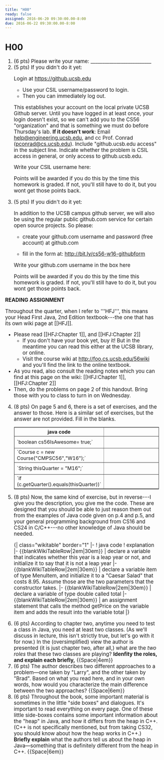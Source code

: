 ```yaml
---
title: "H00"
ready: false
assigned: 2016-06-20 09:30:00.00-8:00
due: 2016-06-22 09:30:00.00-8:00
---
```


# H00


<div style="font-size:120%">

<ol>

<li> (6 pts) Please write your name: __________________________


<li> (5 pts)  If you didn't do it yet: 

Login at https://github.ucsb.edu

* Use your CSIL username/password to login.
* Then you can immediately log out.

This establishes your account on the local private UCSB Github server.    Until you have logged in at least once, your login doesn't exist, so we can't add you to the CS56 "organization"&nbsp;and that is something we must do before Thursday's lab.       <b>If it doesn't work</b>: Email help@engineering.ucsb.edu, and cc Prof. Conrad (pconrad@cs.ucsb.edu).  Include "github.ucsb.edu access" in the subject line.     Indicate whether the problem is CSIL access in general, or only access to github.ucsb.edu.

Write your CSIL username here:

Points will be awarded if you do this by the time this homework is graded.  If not, you'll still have to do it, but you wont get those points back.

</li>

<li> (5 pts) If you didn't do it yet:

In addition to the UCSB campus github server, we will also be using the regular public github.com service for certain open source projects.   So please:


* create your github.com username and password (free account) at github.com

* fill in the form at: http://bit.ly/cs56-w16-githubform

Write your github.com username in the box here

Points will be awarded if you do this by the time this homework is graded.  If not, you'll still have to do it, but you wont get those points back.

</li>
</ol>

<b>READING ASSIGNMENT</b>

Throughout the quarter, when I refer to '''HFJ''', this means your Head First Java, 2nd Edition textbook---the one that has its own wiki page at [[HFJ]].

* Please read [[HFJ:Chapter 1]], and [[HFJ:Chapter 2]]
    * If you don't have your book yet, buy it!  But in the meantime you can read this either at the UCSB library, or online.
    * Visit the course wiki at http://foo.cs.ucsb.edu/56wiki and you'll find the link to the online textbook.   
* As you read, also consult the reading notes which you can find at this page on the wiki: [[HFJ:Chapter 1]], [[HFJ:Chapter 2]]
* Then, do the problems on page 2 of this handout.   Bring those with you to class to turn in on Wednesday.


<ol start="4">

<li> (8 pts) On page 5 and 6, there is a set of exercises, and the answer to those.  Here is a similar set of exercises, but the answer are not provided.  Fill in the blanks.

<table class="wikitable" border="1">
<tr>
<th> java code</th>
<th> explanation</th>
</tr>
<tr>
<td> `boolean cs56IsAwesome= true;`   </td>
<td> <div style="height: 2em; width: 30em;">&nbsp;</div></td>
</tr>
<tr>
<td> `Course c = new Course("CMPSC56","W16");` </td>
<td> <div style="height: 2em; width: 30em;">&nbsp;</div></td>
</td>
</tr>
<tr>
<td> `String thisQuarter = "M16";`</td>
<td> <div style="height: 2em; width: 30em;">&nbsp;</div></td>
<tr>
<td> `if (c.getQuarter().equals(thisQuarter))` </td>
<td> <div style="height: 2em; width: 30em;">&nbsp;</div></td>
</tr>
</table>

</li>

<li> (8 pts) Now, the same kind of exercise, but in reverse---I give you the description, you give me the code.    These are designed that you should be able to just reason them out from the examples of Java code given on p.4 and p.5, and your general programming background from CS16 and CS24 in C/C++---no other knowledge of Java should be needed.

{| class="wikitable" border="1" 
|-
! java code
! explanation
|-
{{blankWikiTableRow|2em|30em}}
| declare a variable that indicates whether this year is a leap year or not, and initialize it to say that it is not a leap year
|-
{{blankWikiTableRow|2em|30em}}
| declare a variable item of type MenuItem, and initialize it to a "Caesar Salad" that costs 8.95.   Assume those are the two parameters that the constructor takes.
|-
{{blankWikiTableRow|2em|30em}}
| declare a variable of type double called total
|-
{{blankWikiTableRow|2em|30em}}
| an assignment statement that calls the method getPrice on the variable item and adds the result into the variable total
|}
</li>

<li> (6 pts) According to chapter two, anytime you need to test a class in Java, you need at least two classes.  (As we'll discuss in lecture, this isn't strictly true, but let's go with it for now.)   In the (oversimplified) view the author is presented (it is just chapter two, after all,) what are the <em>two roles</em> that these two classes are playing? <b>Idenfity the roles, and explain each briefly,</b> {{Space|4em}}
</li>

<li> (6 pts) The author describes two different approaches to a problem&mdash;one taken by "Larry", and the other taken by "Brad".    Based on what you read here, and in your own words, how would you characterize the main difference between the two approaches?    {{Space|6em}}
</li>

<li> (6 pts) Throughout the book, some important material is sometimes in the little "side boxes" and dialogues.  It's important to read everything on every page.   One of these little side-boxes contains some important information about the "heap" in Java, and how it differs from the heap in C++.   (C++ is not specifically mentioned, but from taking CS32, you should know about how the heap works in C++.)    <b>Briefly explain</b> what the authors tell us about the heap in Java&mdash;something that is definitely different from the heap in C++.  {{Space|6em}}
</li>
</ol>

